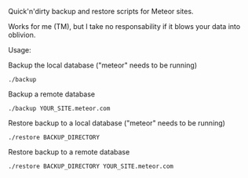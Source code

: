 Quick'n'dirty backup and restore scripts for Meteor sites.

Works for me (TM), but I take no responsability if it blows your data into oblivion.

Usage:

Backup the local database ("meteor" needs to be running)

	./backup

Backup a remote database

	./backup YOUR_SITE.meteor.com

Restore backup to a local database ("meteor" needs to be running)

	./restore BACKUP_DIRECTORY

Restore backup to a remote database

	./restore BACKUP_DIRECTORY YOUR_SITE.meteor.com
